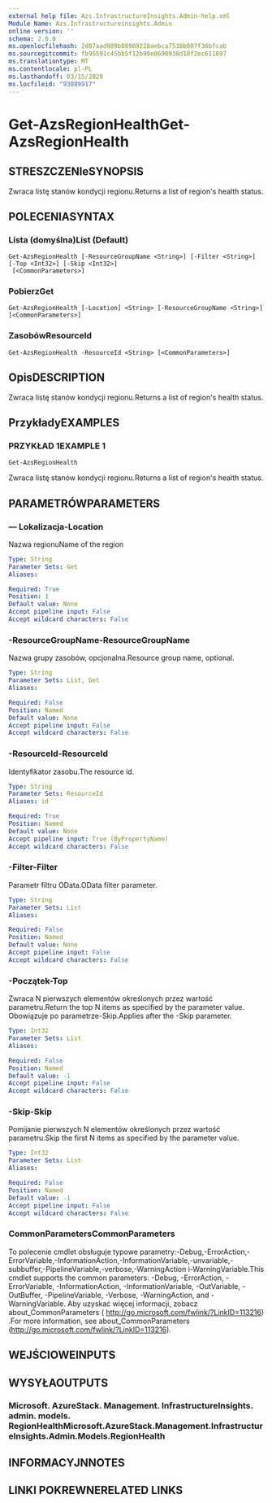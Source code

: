 ```yaml
---
external help file: Azs.InfrastructureInsights.Admin-help.xml
Module Name: Azs.Infrastructureinsights.Admin
online version: ''
schema: 2.0.0
ms.openlocfilehash: 2d07aad989b08909228aebca7538b007f36bfcab
ms.sourcegitcommit: fb95591c45bb5f12b98e0690938d18f2ec611897
ms.translationtype: MT
ms.contentlocale: pl-PL
ms.lasthandoff: 03/15/2020
ms.locfileid: "93889917"
---
```

# <span data-ttu-id="1d046-101">Get-AzsRegionHealth</span><span class="sxs-lookup"><span data-stu-id="1d046-101">Get-AzsRegionHealth</span></span>

## <span data-ttu-id="1d046-102">STRESZCZENIe</span><span class="sxs-lookup"><span data-stu-id="1d046-102">SYNOPSIS</span></span>
<span data-ttu-id="1d046-103">Zwraca listę stanów kondycji regionu.</span><span class="sxs-lookup"><span data-stu-id="1d046-103">Returns a list of region's health status.</span></span>

## <span data-ttu-id="1d046-104">POLECENIA</span><span class="sxs-lookup"><span data-stu-id="1d046-104">SYNTAX</span></span>

### <span data-ttu-id="1d046-105">Lista (domyślna)</span><span class="sxs-lookup"><span data-stu-id="1d046-105">List (Default)</span></span>
```
Get-AzsRegionHealth [-ResourceGroupName <String>] [-Filter <String>] [-Top <Int32>] [-Skip <Int32>]
 [<CommonParameters>]
```

### <span data-ttu-id="1d046-106">Pobierz</span><span class="sxs-lookup"><span data-stu-id="1d046-106">Get</span></span>
```
Get-AzsRegionHealth [-Location] <String> [-ResourceGroupName <String>] [<CommonParameters>]
```

### <span data-ttu-id="1d046-107">Zasobów</span><span class="sxs-lookup"><span data-stu-id="1d046-107">ResourceId</span></span>
```
Get-AzsRegionHealth -ResourceId <String> [<CommonParameters>]
```

## <span data-ttu-id="1d046-108">Opis</span><span class="sxs-lookup"><span data-stu-id="1d046-108">DESCRIPTION</span></span>
<span data-ttu-id="1d046-109">Zwraca listę stanów kondycji regionu.</span><span class="sxs-lookup"><span data-stu-id="1d046-109">Returns a list of region's health status.</span></span>

## <span data-ttu-id="1d046-110">Przykłady</span><span class="sxs-lookup"><span data-stu-id="1d046-110">EXAMPLES</span></span>

### <span data-ttu-id="1d046-111">PRZYKŁAD 1</span><span class="sxs-lookup"><span data-stu-id="1d046-111">EXAMPLE 1</span></span>
```
Get-AzsRegionHealth
```

<span data-ttu-id="1d046-112">Zwraca listę stanów kondycji regionu.</span><span class="sxs-lookup"><span data-stu-id="1d046-112">Returns a list of region's health status.</span></span>

## <span data-ttu-id="1d046-113">PARAMETRÓW</span><span class="sxs-lookup"><span data-stu-id="1d046-113">PARAMETERS</span></span>

### <span data-ttu-id="1d046-114">— Lokalizacja</span><span class="sxs-lookup"><span data-stu-id="1d046-114">-Location</span></span>
<span data-ttu-id="1d046-115">Nazwa regionu</span><span class="sxs-lookup"><span data-stu-id="1d046-115">Name of the region</span></span>

```yaml
Type: String
Parameter Sets: Get
Aliases:

Required: True
Position: 1
Default value: None
Accept pipeline input: False
Accept wildcard characters: False
```

### <span data-ttu-id="1d046-116">-ResourceGroupName</span><span class="sxs-lookup"><span data-stu-id="1d046-116">-ResourceGroupName</span></span>
<span data-ttu-id="1d046-117">Nazwa grupy zasobów, opcjonalna.</span><span class="sxs-lookup"><span data-stu-id="1d046-117">Resource group name, optional.</span></span>

```yaml
Type: String
Parameter Sets: List, Get
Aliases:

Required: False
Position: Named
Default value: None
Accept pipeline input: False
Accept wildcard characters: False
```

### <span data-ttu-id="1d046-118">-ResourceId</span><span class="sxs-lookup"><span data-stu-id="1d046-118">-ResourceId</span></span>
<span data-ttu-id="1d046-119">Identyfikator zasobu.</span><span class="sxs-lookup"><span data-stu-id="1d046-119">The resource id.</span></span>

```yaml
Type: String
Parameter Sets: ResourceId
Aliases: id

Required: True
Position: Named
Default value: None
Accept pipeline input: True (ByPropertyName)
Accept wildcard characters: False
```

### <span data-ttu-id="1d046-120">-Filter</span><span class="sxs-lookup"><span data-stu-id="1d046-120">-Filter</span></span>
<span data-ttu-id="1d046-121">Parametr filtru OData.</span><span class="sxs-lookup"><span data-stu-id="1d046-121">OData filter parameter.</span></span>

```yaml
Type: String
Parameter Sets: List
Aliases:

Required: False
Position: Named
Default value: None
Accept pipeline input: False
Accept wildcard characters: False
```

### <span data-ttu-id="1d046-122">-Początek</span><span class="sxs-lookup"><span data-stu-id="1d046-122">-Top</span></span>
<span data-ttu-id="1d046-123">Zwraca N pierwszych elementów określonych przez wartość parametru.</span><span class="sxs-lookup"><span data-stu-id="1d046-123">Return the top N items as specified by the parameter value.</span></span>
<span data-ttu-id="1d046-124">Obowiązuje po parametrze-Skip.</span><span class="sxs-lookup"><span data-stu-id="1d046-124">Applies after the -Skip parameter.</span></span>

```yaml
Type: Int32
Parameter Sets: List
Aliases:

Required: False
Position: Named
Default value: -1
Accept pipeline input: False
Accept wildcard characters: False
```

### <span data-ttu-id="1d046-125">-Skip</span><span class="sxs-lookup"><span data-stu-id="1d046-125">-Skip</span></span>
<span data-ttu-id="1d046-126">Pomijanie pierwszych N elementów określonych przez wartość parametru.</span><span class="sxs-lookup"><span data-stu-id="1d046-126">Skip the first N items as specified by the parameter value.</span></span>

```yaml
Type: Int32
Parameter Sets: List
Aliases:

Required: False
Position: Named
Default value: -1
Accept pipeline input: False
Accept wildcard characters: False
```

### <span data-ttu-id="1d046-127">CommonParameters</span><span class="sxs-lookup"><span data-stu-id="1d046-127">CommonParameters</span></span>
<span data-ttu-id="1d046-128">To polecenie cmdlet obsługuje typowe parametry:-Debug,-ErrorAction,-ErrorVariable,-InformationAction,-InformationVariable,-unvariable,-subbuffer,-PipelineVariable,-verbose,-WarningAction i-WarningVariable.</span><span class="sxs-lookup"><span data-stu-id="1d046-128">This cmdlet supports the common parameters: -Debug, -ErrorAction, -ErrorVariable, -InformationAction, -InformationVariable, -OutVariable, -OutBuffer, -PipelineVariable, -Verbose, -WarningAction, and -WarningVariable.</span></span> <span data-ttu-id="1d046-129">Aby uzyskać więcej informacji, zobacz about_CommonParameters ( http://go.microsoft.com/fwlink/?LinkID=113216) .</span><span class="sxs-lookup"><span data-stu-id="1d046-129">For more information, see about_CommonParameters (http://go.microsoft.com/fwlink/?LinkID=113216).</span></span>

## <span data-ttu-id="1d046-130">WEJŚCIOWE</span><span class="sxs-lookup"><span data-stu-id="1d046-130">INPUTS</span></span>

## <span data-ttu-id="1d046-131">WYSYŁA</span><span class="sxs-lookup"><span data-stu-id="1d046-131">OUTPUTS</span></span>

### <span data-ttu-id="1d046-132">Microsoft. AzureStack. Management. InfrastructureInsights. admin. models. RegionHealth</span><span class="sxs-lookup"><span data-stu-id="1d046-132">Microsoft.AzureStack.Management.InfrastructureInsights.Admin.Models.RegionHealth</span></span>

## <span data-ttu-id="1d046-133">INFORMACYJN</span><span class="sxs-lookup"><span data-stu-id="1d046-133">NOTES</span></span>

## <span data-ttu-id="1d046-134">LINKI POKREWNE</span><span class="sxs-lookup"><span data-stu-id="1d046-134">RELATED LINKS</span></span>
